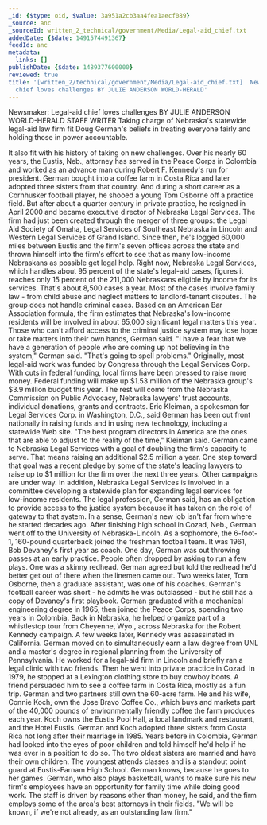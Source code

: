 ```yaml
---
_id: {$type: oid, $value: 3a951a2cb3aa4fea1aecf089}
_source: anc
_sourceId: written_2_technical/government/Media/Legal-aid_chief.txt
addedDate: {$date: 1491574491367}
feedId: anc
metadata:
  links: []
publishDate: {$date: 1489377600000}
reviewed: true
title: '[written_2/technical/government/Media/Legal-aid_chief.txt]  Newsmaker: Legal-aid
  chief loves challenges BY JULIE ANDERSON WORLD-HERALD'
---
```

Newsmaker: Legal-aid chief loves challenges
BY JULIE ANDERSON
<ignore  id='undefined'>WORLD</ignore>-HERALD STAFF WRITER
Taking charge of <geo  id='5073708'>Nebraska</geo>&#x27;s statewide legal-aid law firm fit
Doug German&#x27;s beliefs in treating everyone fairly and holding those
in power accountable.

It also fit with his
history of taking on new challenges.
Over his nearly 60 years, the Eustis, Neb., attorney has served
in the Peace Corps in <geo  id='3686110'>Colombia</geo> and worked as an advance man during
Robert F. Kennedy&#x27;s run for president.
German bought into a coffee farm in <geo  id='3624060'>Costa Rica</geo> and later adopted
three sisters from that country. And during a short career as a
Cornhusker football player, he shooed a young Tom Osborne off a
practice field.
But after about a quarter century in private practice, he
resigned in April 2000 and became executive director of <ignore  id='undefined'>Nebraska</ignore>
Legal Services.
The firm had just been created through the merger of three
groups: the Legal Aid Society of <ignore  id='undefined'>Omaha</ignore>, Legal Services of Southeast
<ignore  id='undefined'>Nebraska</ignore> in <geo  id='5072006'>Lincoln</geo> and Western Legal Services of <ignore  id='undefined'>Grand Island</ignore>.
Since then, he&#x27;s logged 60,000 miles between Eustis and the firm&#x27;s
seven offices across the state and thrown himself into the firm&#x27;s
effort to see that as many low-income Nebraskans as possible get
legal help.
Right now, <ignore  id='undefined'>Nebraska</ignore> Legal Services, which handles about 95
percent of the state&#x27;s legal-aid cases, figures it reaches only 15
percent of the 211,000 Nebraskans eligible by income for its
services. That&#x27;s about 8,500 cases a year.
Most of the cases involve family law - from child abuse and
neglect matters to landlord-tenant disputes. The group does not
handle criminal cases.
Based on an American Bar Association formula, the firm estimates
that <geo  id='5073708'>Nebraska</geo>&#x27;s low-income residents will be involved in about
65,000 significant legal matters this year.
Those who can&#x27;t afford access to the criminal justice system may
lose hope or take matters into their own hands, German said.
&quot;I have a fear that we have a generation of people who are
coming up not believing in the system,&quot; German said. &quot;That&#x27;s going
to spell problems.&quot;
Originally, most legal-aid work was funded by Congress through
the Legal Services Corp. With cuts in federal funding, local firms
have been pressed to raise more money.
Federal funding will make up $1.53 million of the <geo  id='5073708'>Nebraska</geo>
group&#x27;s $3.9 million budget this year. The rest will come from the
<ignore  id='undefined'>Nebraska</ignore> Commission on Public Advocacy, <geo  id='5073708'>Nebraska</geo> lawyers&#x27; trust
accounts, individual donations, grants and contracts.
Eric Kleiman, a spokesman for Legal Services Corp. in
<geo  id='4140963'>Washington, D.C.</geo>, said German has been out front nationally in
raising funds and in using new technology, including a statewide
Web site.
&quot;The best program directors in <geo  id='6252001'>America</geo> are the ones that are
able to adjust to the reality of the time,&quot; Kleiman said.
German came to <ignore  id='undefined'>Nebraska</ignore> Legal Services with a goal of doubling
the firm&#x27;s capacity to serve. That means raising an additional $2.5
million a year.
One step toward that goal was a recent pledge by some of the
state&#x27;s leading lawyers to raise up to $1 million for the firm over
the next three years. Other campaigns are under way.
In addition, <ignore  id='undefined'>Nebraska</ignore> Legal Services is involved in a committee
developing a statewide plan for expanding legal services for
low-income residents.
The legal profession, German said, has an obligation to provide
access to the justice system because it has taken on the role of
gateway to that system.
In a sense, German&#x27;s new job isn&#x27;t far from where he started
decades ago.
After finishing high school in Cozad, Neb., German went off to
the <geo  id='5080886'>University of Nebraska-Lincoln</geo>. As a sophomore, the 6-foot-1,
160-pound quarterback joined the freshman football team. It was
1961, Bob Devaney&#x27;s first year as coach.
One day, German was out throwing passes at an early practice.
People often dropped by asking to run a few plays. One was a skinny
redhead.
German agreed but told the redhead he&#x27;d better get out of there
when the linemen came out. Two weeks later, Tom Osborne, then a
graduate assistant, was one of his coaches. German&#x27;s football
career was short - he admits he was outclassed - but he still has a
copy of Devaney&#x27;s first playbook.
German graduated with a mechanical engineering degree in 1965,
then joined the Peace Corps, spending two years in <geo  id='3686110'>Colombia</geo>.
Back in <geo  id='5073708'>Nebraska</geo>, he helped organize part of a whistlestop tour
from Cheyenne, Wyo., across <geo  id='5073708'>Nebraska</geo> for the Robert Kennedy
campaign. A few weeks later, Kennedy was assassinated in
<geo  id='5332921'>California</geo>.
German moved on to simultaneously earn a law degree from UNL and
a master&#x27;s degree in regional planning from the University of
<ignore  id='undefined'>Pennsylvania</ignore>. He worked for a legal-aid firm in <geo  id='5072006'>Lincoln</geo> and briefly
ran a legal clinic with two friends. Then he went into private
practice in Cozad.
In 1979, he stopped at a <geo  id='5071934'>Lexington</geo> clothing store to buy cowboy
boots. A friend persuaded him to see a coffee farm in <geo  id='3624060'>Costa Rica</geo>,
mostly as a fun trip.
German and two partners still own the 60-acre farm. He and his
wife, Connie Koch, own the Jose Bravo Coffee Co., which buys and
markets part of the 40,000 pounds of environmentally friendly
coffee the farm produces each year.
Koch owns the Eustis Pool Hall, a local landmark and restaurant,
and the Hotel Eustis.
German and Koch adopted three sisters from <geo  id='3624060'>Costa Rica</geo> not long
after their marriage in 1985. Years before in <geo  id='3686110'>Colombia</geo>, German had
looked into the eyes of poor children and told himself he&#x27;d help if
he was ever in a position to do so.
The two oldest sisters are married and have their own children.
The youngest attends classes and is a standout point guard at
<geo  id='5695213'>Eustis-Farnam High School</geo>. German knows, because he goes to her
games.
German, who also plays basketball, wants to make sure his new
firm&#x27;s employees have an opportunity for family time while doing
good work.
The staff is driven by reasons other than money, he said, and
the firm employs some of the area&#x27;s best attorneys in their
fields.
&quot;We will be known, if we&#x27;re not already, as an outstanding law
firm.&quot;